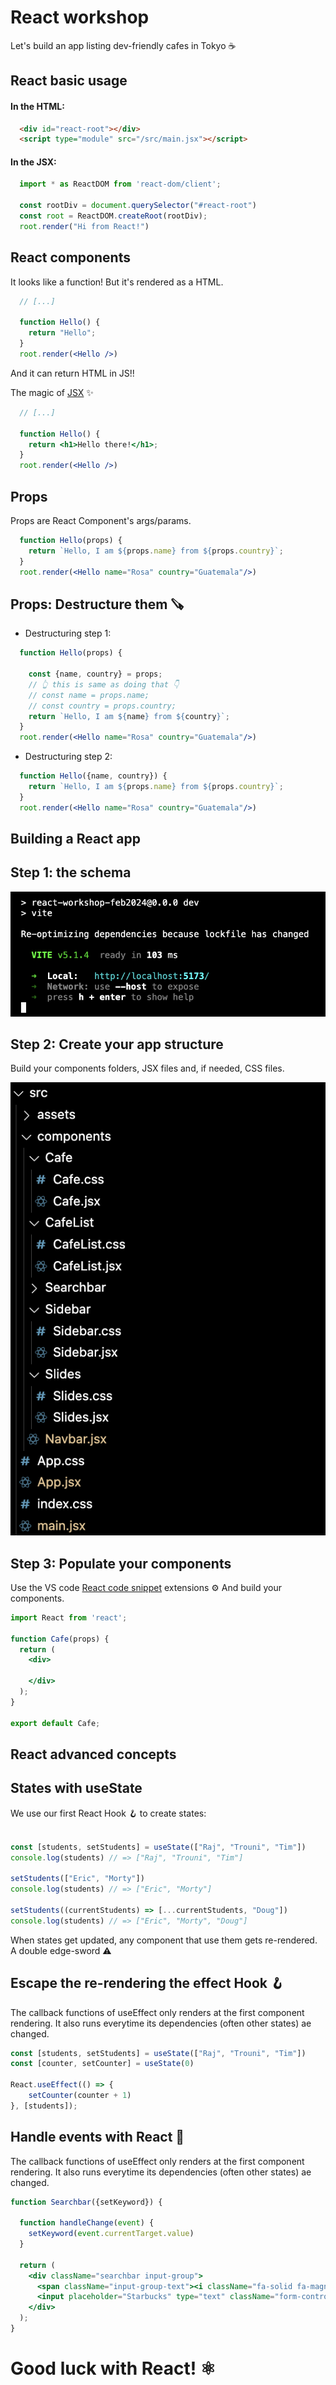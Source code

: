 # React workshop
Let's build an app listing dev-friendly cafes in Tokyo ☕️


## React basic usage

#### In the HTML:

```html
  <div id="react-root"></div>
  <script type="module" src="/src/main.jsx"></script>
```

#### In the JSX:

```js
  import * as ReactDOM from 'react-dom/client';

  const rootDiv = document.querySelector("#react-root")
  const root = ReactDOM.createRoot(rootDiv);
  root.render("Hi from React!")
```



## React components

It looks like a function! But it's rendered as a HTML.

```jsx
  // [...]

  function Hello() {
    return "Hello";
  }
  root.render(<Hello />)
```

And it can return HTML in JS!! 

The magic of [JSX](https://babeljs.io/repl#) ✨

```jsx
  // [...]

  function Hello() {
    return <h1>Hello there!</h1>;
  }
  root.render(<Hello />)
```


## Props

Props are React Component's args/params.

```jsx
  function Hello(props) {
    return `Hello, I am ${props.name} from ${props.country}`;
  }
  root.render(<Hello name="Rosa" country="Guatemala"/>)
```


## Props: Destructure them 🪚

- Destructuring step 1:

```jsx
  function Hello(props) {

    const {name, country} = props;
    // 👆 this is same as doing that 👇
    // const name = props.name;
    // const country = props.country;
    return `Hello, I am ${name} from ${country}`;
  }
  root.render(<Hello name="Rosa" country="Guatemala"/>)
```

- Destructuring step 2:

```jsx
  function Hello({name, country}) {
    return `Hello, I am ${props.name} from ${props.country}`;
  }
  root.render(<Hello name="Rosa" country="Guatemala"/>)
```



## Building a React app


## Step 1: the schema

![alt text](image.png)


## Step 2: Create your app structure

Build your components folders, JSX files and, if needed, CSS files.

![alt text](image-1.png)


## Step 3: Populate your components

Use the VS code [React code snippet](https://marketplace.visualstudio.com/items?itemName=xabikos.ReactSnippets) extensions ⚙️
And build your components.

```jsx
import React from 'react';

function Cafe(props) {
  return (
    <div>
      
    </div>
  );
}

export default Cafe;
```



## React advanced concepts


## States with useState

We use our first React Hook 🪝 to create states: 

```jsx

const [students, setStudents] = useState(["Raj", "Trouni", "Tim"])
console.log(students) // => ["Raj", "Trouni", "Tim"]

setStudents(["Eric", "Morty"])
console.log(students) // => ["Eric", "Morty"]

setStudents((currentStudents) => [...currentStudents, "Doug"])
console.log(students) // => ["Eric", "Morty", "Doug"]

```

When states get updated, any component that use them gets re-rendered. A double edge-sword ⚠️


## Escape the re-rendering the effect Hook 🪝

The callback functions of useEffect only renders at the first component rendering.
It also runs everytime its dependencies (often other states) ae changed.

```jsx
const [students, setStudents] = useState(["Raj", "Trouni", "Tim"])
const [counter, setCounter] = useState(0)

React.useEffect(() => {
    setCounter(counter + 1)
}, [students]);
```


## Handle events with React 🎇

The callback functions of useEffect only renders at the first component rendering.
It also runs everytime its dependencies (often other states) ae changed.

```jsx
function Searchbar({setKeyword}) {

  function handleChange(event) {
    setKeyword(event.currentTarget.value)
  }

  return (
    <div className="searchbar input-group">
      <span className="input-group-text"><i className="fa-solid fa-magnifying-glass"></i></span>
      <input placeholder="Starbucks" type="text" className="form-control" onChange={handleChange} />
    </div>
  );
}
```


# Good luck with React! ⚛